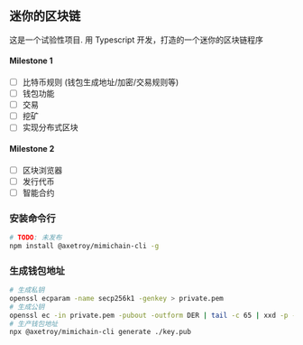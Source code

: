 ## 迷你的区块链

这是一个试验性项目. 用 Typescript 开发，打造的一个迷你的区块链程序

#### Milestone 1

- [ ] 比特币规则 (钱包生成地址/加密/交易规则等)
- [ ] 钱包功能
- [ ] 交易
- [ ] 挖矿
- [ ] 实现分布式区块

#### Milestone 2

- [ ] 区块浏览器
- [ ] 发行代币
- [ ] 智能合约

### 安装命令行

```bash
# TODO: 未发布
npm install @axetroy/mimichain-cli -g
```

### 生成钱包地址

```bash
# 生成私钥
openssl ecparam -name secp256k1 -genkey > private.pem
# 生成公钥
openssl ec -in private.pem -pubout -outform DER | tail -c 65 | xxd -p -c 65 > key.pub
# 生产钱包地址
npx @axetroy/mimichain-cli generate ./key.pub
```
